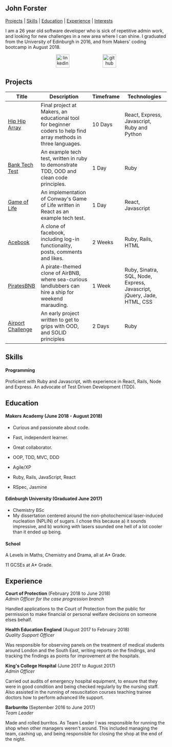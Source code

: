 ## John Forster
[Projects](#projects) | [Skills](#skills) | [Education](#education) | [Experience](#experience) | [Interests](#interests)

I am a 26 year old software developer who is sick of repetitive admin work, and looking for new challenges in a new area where I can shine. I graduated from the University of Edinburgh in 2016, and from Makers' coding bootcamp in August 2018.
<p align="center">
<a href="https://www.linkedin.com/in/habin-isa/"><img src="https://www.iconfinder.com/data/icons/free-social-icons/67/linkedin_circle_color-512.png" alt="linkedin" hspace="50" height="42" width="42"></a>
<a href="https://github.com/habin-isa"><img src="https://png.icons8.com/metro/1600/github.png" alt="github" hspace="50" height="42" width="42"></a>

## Projects

| Title    | Description |Timeframe| Technologies|
| -------- | --------|--------| -------- |
|[Hip Hip Array][1] | Final project at Makers, an educational tool for beginner coders to help find array methods in three languages.|10 Days|React, Express, Javascript, Ruby and Python|
|[Bank Tech Test][2]| An example tech test, written in ruby to demonstrate TDD, OOD and clean code principles.|1 Day|Ruby|
|[Game of Life][3]| An implementation of Conway's Game of Life written in React as an example tech test.|1 Day|React, Javascript|
| [Acebook][4]        | A clone of facebook, including log-in functionality, posts, comments and likes.        |2 Weeks| Ruby, Rails, HTML|
| [PiratesBNB][5]       | A pirate-themed clone of AirBNB, where sea-curious landlubbers can hire a ship for weekend marauding.|1 Week| Ruby, Sinatra, SQL, Node, Express, Javascript, jQuery, Jade, HTML, CSS|
| [Airport Challenge][6]     | An early project written to get to grips with OOD, and SOLID principles|2 Days| Ruby|

[1]:https://github.com/bibicollins/array_of_sunshine
[2]:https://github.com/JohnForster/bank_tech_test
[3]:https://github.com/JohnForster/forsters_game_of_life
[4]:https://github.com/JohnForster/acebook-continued-frontend
[5]:https://github.com/archmagos/Makers-BNB/
[6]:https://github.com/JohnForster/airport_challenge_JF

## Skills

#### Programming

Proficient with Ruby and Javascript, with experience in React, Rails, Node and Express. An advocate of Test Driven Development (TDD).

## Education

#### Makers Academy (June 2018 - August 2018)

- Curious and passionate about code.
- Fast, independent learner.
- Great collaborator.

- OOP, TDD, MVC, DDD
- Agile/XP
- Ruby, Rails, JavaScript, React
- RSpec, Jasmine

#### Edinburgh University (Graduated June 2017)

- Chemistry BSc
- My dissertation centered around the non-photochemical laser-induced nucleation (NPLIN) of sugars. I chose this because a) it sounds impressive, and b) working with lasers sounded one hell of a lot cooler than it ended up being.

#### School
A Levels in Maths, Chemistry and Drama, all at A* Grade.

11 GCSEs at A* Grade.

## Experience

**Court of Protection** (February 2018 to June 2018)   
*Admin Officer for the case progression branch*

Handled applications to the Court of Protection from the public for permission to make financial or personal welfare decisions on someone elses behalf.

**Health Education England** (August 2017 to February 2018)    
*Quality Support Officer*

Was responsible for observing panels on the treatment of medical students around London and the South East, writing reports on the findings, and tracking the findings as points for improvement at the hospitals.

**King's College Hospital** (June 2017 to August 2017)    
*Admin Officer*

Carried out audits of emergency hospital equipment, to ensure that they were in good condition and being checked regularly by the nursing staff. Also assisted in the running of resuscitation courses teaching trainee doctors how to perform advanced life support.

**Barburrito** (September 2016 to June 2017)    
*Team Leader*

Made and rolled burritos. As Team Leader I was responsible for running the shop when other managers weren't around. This included managing the team, cashing up, and being responsible for closing the shop at the end of the night.
